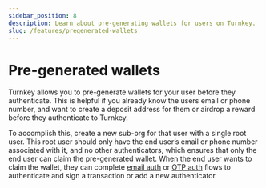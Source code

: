 ```yaml
---
sidebar_position: 8
description: Learn about pre-generating wallets for users on Turnkey.
slug: /features/pregenerated-wallets
---
```


# Pre-generated wallets

Turnkey allows you to pre-generate wallets for your user before they authenticate. This is helpful if you already know the users email or phone number, and want to create a deposit address for them or airdrop a reward before they authenticate to Turnkey.

To accomplish this, create a new sub-org for that user with a single root user. This root user should only have the end user’s email or phone number associated with it, and no other authenticators, which ensures that only the end user can claim the pre-generated wallet. When the end user wants to claim the wallet, they can complete [email auth](../features/email-auth.md) or [OTP auth](../features/otp-auth.md) flows to authenticate and sign a transaction or add a new authenticator.
